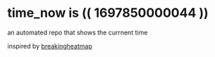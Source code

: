 # time_now is (( 1697850000044 ))

an automated repo that shows the currnent time

inspired by [breakingheatmap](https://github.com/breakingheatmap/breakingheatmap)